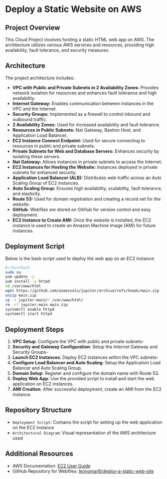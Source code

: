 # Deploy a Static Website on AWS

## Project Overview
This Cloud Project involves hosting a static HTML web app on AWS. The architecture utilizes various AWS services and resources, providing high availability, fault tolerance, and security measures.

## Architecture
The project architecture includes:
- **VPC with Public and Private Subnets in 2 Availability Zones:** Provides network isolation for resources and enhances fault tolerance and high availability.
- **Internet Gateway:** Enables communication between instances in the VPC and the Internet.
- **Security Groups:** Implemented as a firewall to control inbound and outbound traffic.
- **2 Availability Zones:** Used for increased availability and fault tolerance.
- **Resources in Public Subnets:** Nat Gateway, Bastion Host, and Application Load Balancer.
- **EC2 Instance Connect Endpoint:** Used for secure connecting to resources in public and private subnets.
- **Private Subnets for Web and Database Servers:** Enhances security by isolating these servers.
- **Nat Gateway:** Allows instances in private subnets to access the Internet.
- **EC2 Instances for Hosting the Website:** Instances deployed in private subnets for enhanced security.
- **Application Load Balancer (ALB):** Distributes web traffic across an Auto Scaling Group of EC2 instances.
- **Auto Scaling Group:** Ensures high availability, scalability, fault tolerance, and elasticity.
- **Route 53:** Used for domain registration and creating a record set for the website.
- **GitHub:** Webfiles are stored on GitHub for version control and easy deployment.
- **EC2 Instance to Create AMI:** Once the website is installed, the EC2 instance is used to create an Amazon Machine Image (AMI) for future instances.

## Deployment Script
Below is the bash script used to deploy the web app on an EC2 instance:

```bash
#!/bin/bash
sudo su
yum update -y
yum install -y httpd
cd /var/www/html
wget https://github.com/azeezsalu/jupiter/archive/refs/heads/main.zip
unzip main.zip
cp -r jupiter-main/* /var/www/html/
rm -rf jupiter-main main.zip
systemctl enable httpd 
systemctl start httpd
```

## Deployment Steps
1. **VPC Setup**: Configure the VPC with public and private subnets-
2. **Security and Gateway Configuration**: Setup the Internet Gateway and Security Groups-
3. **Launch EC2 Instances**: Deploy EC2 instances within the VPC subnets-
4. **Configure Load Balancer and Auto Scaling**: Setup the Application Load Balancer and Auto Scaling Group.
5. **Domain Setup**: Register and configure the domain name with Route 53.
6. **Deploy Web App**: Use the provided script to install and start the web application on EC2 instances.
7. **AMI Creation**: After successful deployment, create an AMI from the EC2 instance.

## Repository Structure
- `Deployment Script`: Contains the script for setting up the web application on the EC2 instance
- `Architectural Diagram`: Visual representation of the AWS architecture used

## Additional Resources
- AWS Documentation: [EC2 User Guide](https://docs.aws.amazon.com/ec2/index.html)
- GitHub Repository for Webfiles: [leonomar8/deploy-a-static-web-site](https://github.com/leonomar8/Deploy-a-Static-Website-on-AWS)
